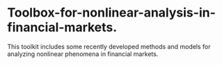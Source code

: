 # Toolbox-for-nonlinear-analysis-in-financial-markets.
This toolkit includes some recently developed methods and models for analyzing nonlinear phenomena in financial markets.
